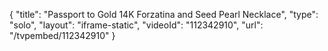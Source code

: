 {
    "title": "Passport to Gold 14K Forzatina and Seed Pearl Necklace",
    "type": "solo",
    "layout": "iframe-static",
    "videoId": "112342910",
    "url": "\/tvpembed\/112342910"
}
